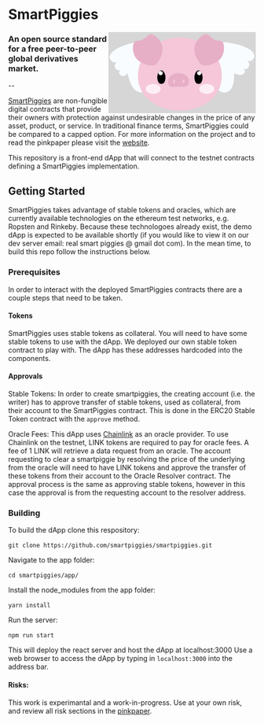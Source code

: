 # SmartPiggies

<img align="right" width="300" src="app/src/Assets/Logo/piggieface_02.png">

### An open source standard for a free peer-to-peer global derivatives market.

--

[SmartPiggies](https://smartpiggies.com) are non-fungible digital contracts that provide their owners with protection against undesirable changes in the price of any asset, product, or service. In traditional finance terms, SmartPiggies could be compared to a capped option. For more information on the project and to read the pinkpaper please visit the [website](https://smartpiggies.com).

This repository is a front-end dApp that will connect to the testnet contracts defining a SmartPiggies implementation.

## Getting Started
SmartPiggies takes advantage of stable tokens and oracles, which are currently available technologies on the ethereum test networks, e.g. Ropsten and Rinkeby. Because these technologoes already exist, the demo dApp is expected to be available shortly (if you would like to view it on our dev server email: real smart piggies @ gmail dot com). In the mean time, to build this repo follow the instructions below.

### Prerequisites
In order to interact with the deployed SmartPiggies contracts there are a couple steps that need to be taken.

#### Tokens
SmartPiggies uses stable tokens as collateral. You will need to have some stable tokens to use with the dApp. We deployed our own stable token contract to play with. The dApp has these addresses hardcoded into the components.

#### Approvals
Stable Tokens: In order to create smartpiggies, the creating account (i.e. the writer) has to approve transfer of stable tokens, used as collateral, from their account to the SmartPiggies contract. This is done in the ERC20 Stable Token contract with the `approve` method.

Oracle Fees: This dApp uses [Chainlink](https://chain.link/) as an oracle provider. To use Chainlink on the testnet, LINK tokens are required to pay for oracle fees. A fee of 1 LINK will retrieve a data request from an oracle. The account requesting to clear a smartpiggie by resolving the price of the underlying from the oracle will need to have LINK tokens and approve the transfer of these tokens from their account to the Oracle Resolver contract. The approval process is the same as approving stable tokens, however in this case the approval is from the requesting account to the resolver address.


### Building
To build the dApp clone this respository:
```
git clone https://github.com/smartpiggies/smartpiggies.git
```

Navigate to the app folder:

```
cd smartpiggies/app/
```

Install the node_modules from the app folder:

```
yarn install
```

Run the server:

```
npm run start
```

This will deploy the react server and host the dApp at localhost:3000
Use a web browser to access the dApp by typing in  `localhost:3000` into the address bar.

#### Risks:
This work is experimantal and a work-in-progress. Use at your own risk, and review all risk sections in the [pinkpaper](https://docs.wixstatic.com/ugd/ecf251_d6f41d70720b4ee994a2e782b377af41.pdf).
